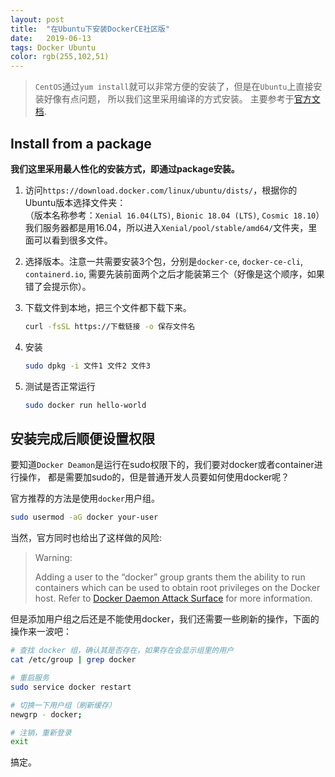 ```yaml
---
layout: post
title:  "在Ubuntu下安装DockerCE社区版"
date:   2019-06-13
tags: Docker Ubuntu
color: rgb(255,102,51)
---
```


> `CentOS`通过`yum install`就可以非常方便的安装了，但是在`Ubuntu`上直接安装好像有点问题，
> 所以我们这里采用编译的方式安装。
> 主要参考于[官方文档](https://docs.docker.com/install/linux/docker-ce/ubuntu/#install-from-a-package).  

## Install from a package

**我们这里采用最人性化的安装方式，即通过package安装。**

1. 访问`https://download.docker.com/linux/ubuntu/dists/`，根据你的Ubuntu版本选择文件夹：  
（版本名称参考：`Xenial 16.04(LTS)`, `Bionic 18.04 (LTS)`, `Cosmic 18.10`）  
我们服务器都是用16.04，所以进入`Xenial/pool/stable/amd64/`文件夹，里面可以看到很多文件。

2. 选择版本。注意一共需要安装3个包，分别是`docker-ce`, `docker-ce-cli`, `containerd.io`, 
需要先装前面两个之后才能装第三个（好像是这个顺序，如果错了会提示你）。

3. 下载文件到本地，把三个文件都下载下来。  
    ```bash
    curl -fsSL https://下载链接 -o 保存文件名
    ```

4. 安装
    ```bash
    sudo dpkg -i 文件1 文件2 文件3
    ```
5. 测试是否正常运行
    ```bash
    sudo docker run hello-world
    ```


## 安装完成后顺便设置权限

要知道`Docker Deamon`是运行在sudo权限下的，我们要对docker或者container进行操作，
都是需要加sudo的，但是普通开发人员要如何使用docker呢？

官方推荐的方法是使用`docker`用户组。
```bash
sudo usermod -aG docker your-user
```

当然，官方同时也给出了这样做的风险:
>Warning:
>
>Adding a user to the “docker” group grants them the ability to run containers which 
can be used to obtain root privileges on the Docker host. Refer to 
[Docker Daemon Attack Surface](https://docs.docker.com/engine/security/security/#docker-daemon-attack-surface)
 for more information.

但是添加用户组之后还是不能使用docker，我们还需要一些刷新的操作，下面的操作来一波吧：
```bash
# 查找 docker 组，确认其是否存在，如果存在会显示组里的用户
cat /etc/group | grep docker 

# 重启服务
sudo service docker restart

# 切换一下用户组（刷新缓存）
newgrp - docker;

# 注销，重新登录
exit
```

搞定。
